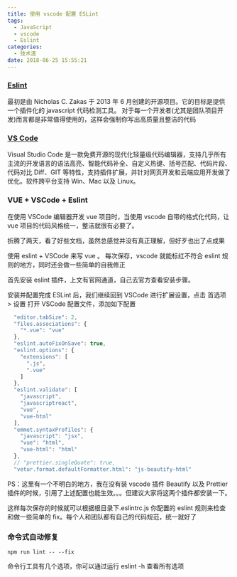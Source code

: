 ```yaml
---
title: 使用 vscode 配置 ESLint
tags:
  - JavaScript
  - vscode
  - Eslint
categories:
  - 技术渣
date: 2018-06-25 15:55:21
---
```


### [Eslint](http://eslint.org)

最初是由 Nicholas C. Zakas 于 2013 年 6 月创建的开源项目。它的目标是提供一个插件化的 javascript 代码检测工具。
对于每一个开发者(尤其是团队项目开发)而言都是非常值得使用的，这样会强制你写出高质量且整洁的代码

### [VS Code](https://code.visualstudio.com)

Visual Studio Code 是一款免费开源的现代化轻量级代码编辑器，支持几乎所有主流的开发语言的语法高亮、智能代码补全、自定义热键、括号匹配、代码片段、代码对比 Diff、GIT 等特性，支持插件扩展，并针对网页开发和云端应用开发做了优化。软件跨平台支持 Win、Mac 以及 Linux。

### VUE + VSCode + Eslint

在使用 VSCode 编辑器开发 vue 项目时，当使用 vscode 自带的格式化代码，让 vue 项目的代码风格统一，整洁就很有必要了。

折腾了两天，看了好些文档，虽然总感觉并没有真正理解，但好歹也出了点成果

使用 eslint + VSCode 来写 vue 。 每次保存，vscode 就能标红不符合 eslint 规则的地方，同时还会做一些简单的自我修正

首先安装 eslint 插件，上文有官网通道，自己去官方查看安装步骤。

安装并配置完成 ESLint 后，我们继续回到 VSCode 进行扩展设置，点击 首选项 > 设置 打开 VSCode 配置文件，添加如下配置

```javascript
  "editor.tabSize": 2,
  "files.associations": {
    "*.vue": "vue"
  },
  "eslint.autoFixOnSave": true,
  "eslint.options": {
    "extensions": [
      ".js",
      ".vue"
    ]
  },
  "eslint.validate": [
    "javascript",
    "javascriptreact",
    "vue",
    "vue-html"
  ],
  "emmet.syntaxProfiles": {
    "javascript": "jsx",
    "vue": "html",
    "vue-html": "html"
  },
  // "prettier.singleQuote": true,
  "vetur.format.defaultFormatter.html": "js-beautify-html"
```

PS：这里有一个不明白的地方，我在没有装 vscode 插件 Beautify 以及 Prettier 插件的时候，引用了上述配置也能生效。。。但建议大家将这两个插件都安装一下。

这样每次保存的时候就可以根据根目录下.eslintrc.js 你配置的 eslint 规则来检查和做一些简单的 fix。每个人和团队都有自己的代码规范，统一就好了

### 命令式自动修复

```bush
npm run lint -- --fix
```

命令行工具有几个选项，你可以通过运行 eslint -h 查看所有选项

<br>
